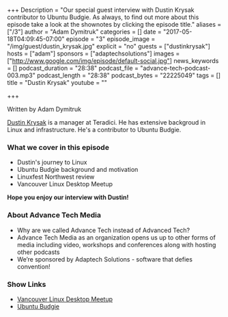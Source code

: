 +++
Description = "Our special guest interview with Dustin Krysak contributor to Ubuntu Budgie. As always, to find out more about this episode take a look at the shownotes by clicking the episode title."
aliases = ["/3"]
author = "Adam Dymitruk"
categories = []
date = "2017-05-18T04:09:45-07:00"
episode = "3"
episode_image = "/img/guest/dustin_krysak.jpg"
explicit = "no"
guests = ["dustinkrysak"]
hosts = ["adam"]
sponsors = ["adaptechsolutions"]
images = ["http://www.google.com/img/episode/default-social.jpg"]
news_keywords = []
podcast_duration = "28:38"
podcast_file = "advance-tech-podcast-003.mp3"
podcast_length = "28:38"
podcast_bytes = "22225049"
tags = []
title = "Dustin Krysak"
youtube = ""

+++

Written by Adam Dymitruk

[Dustin Krysak](https://twitter.com/@Bashfulrobot) is a manager at Teradici. He has extensive backgroud in Linux and infrastructure. He's a contributor to Ubuntu Budgie.

### What we cover in this episode

* Dustin's journey to Linux
* Ubuntu Budgie background and motivation
* Linuxfest Northwest review
* Vancouver Linux Desktop Meetup

**Hope you enjoy our interview with Dustin!**

### About Advance Tech Media

 * Why are we called Advance Tech instead of Advanced Tech?
 * Advance Tech Media as an organization opens us up to other forms of media including video, workshops and conferences along with hosting other podcasts
 * We’re sponsored by Adaptech Solutions - software that defies convention!

### Show Links

 * [Vancouver Linux Desktop Meetup](https://www.meetup.com/Vancouver-Linux-Desktop-Meetup/events/240043242/)
 * [Ubuntu Budgie](https://ubuntubudgie.org/)
